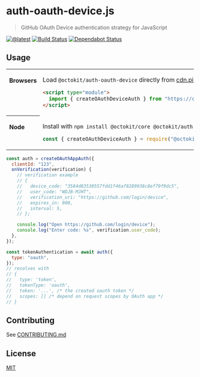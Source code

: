 # auth-oauth-device.js

> GitHub OAuth Device authentication strategy for JavaScript

[![@latest](https://img.shields.io/npm/v/@octokit/auth-oauth-device.svg)](https://www.npmjs.com/package/@octokit/auth-oauth-device)
[![Build Status](https://github.com/octokit/auth-oauth-device.js/workflows/Test/badge.svg)](https://github.com/octokit/auth-oauth-device.js/actions?query=workflow%3ATest+branch%3Amain)
[![Dependabot Status](https://api.dependabot.com/badges/status?host=github&repo=octokit/auth-oauth-device.js)](https://dependabot.com/)

## Usage

<table>
<tbody valign=top align=left>
<tr><th>

Browsers

</th><td width=100%>

Load `@octokit/auth-oauth-device` directly from [cdn.pika.dev](https://cdn.pika.dev)

```html
<script type="module">
  import { createOAuthDeviceAuth } from "https://cdn.pika.dev/@octokit/auth-oauth-device";
</script>
```

</td></tr>
<tr><th>

Node

</th><td>

Install with `npm install @octokit/core @octokit/auth-oauth-device`

```js
const { createOAuthDeviceAuth } = require("@octokit/auth-oauth-device");
```

</td></tr>
</tbody>
</table>

```js
const auth = createOAuthAppAuth({
  clientId: "123",
  onVerification(verification) {
    // verification example
    // {
    //   device_code: "3584d83530557fdd1f46af8289938c8ef79f9dc5",
    //   user_code: "WDJB-MJHT",
    //   verification_uri: "https://github.com/login/device",
    //   expires_in: 900,
    //   interval: 5,
    // };

    console.log("Open https://github.com/login/device");
    console.log("Enter code: %s", verification.user_code);
  },
});

const tokenAuthentication = await auth({
  type: "oauth",
});
// resolves with
// {
//   type: 'token',
//   tokenType: 'oauth',
//   token: '...', /* the created oauth token */
//   scopes: [] /* depend on request scopes by OAuth app */
// }
```

## Contributing

See [CONTRIBUTING.md](CONTRIBUTING.md)

## License

[MIT](LICENSE)
